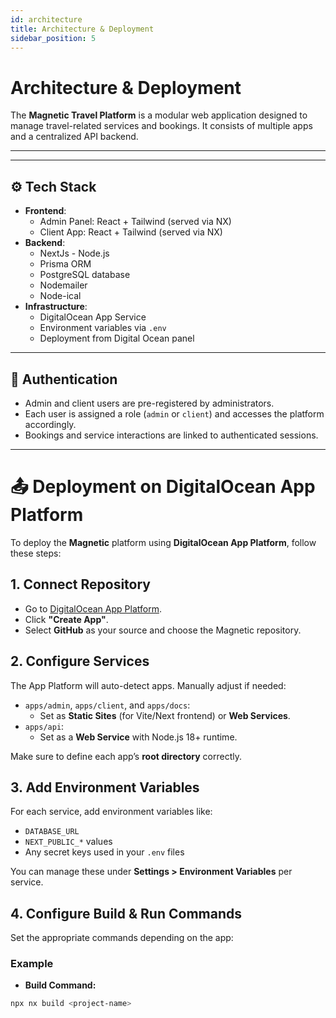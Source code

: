 ```yaml
---
id: architecture
title: Architecture & Deployment
sidebar_position: 5
---
```


# Architecture & Deployment

The **Magnetic Travel Platform** is a modular web application designed to manage travel-related services and bookings. It consists of multiple apps and a centralized API backend.

---

---

## ⚙️ Tech Stack

- **Frontend**:
  - Admin Panel: React + Tailwind (served via NX)
  - Client App: React + Tailwind (served via NX)
- **Backend**:
  - NextJs - Node.js
  - Prisma ORM
  - PostgreSQL database
  - Nodemailer
  - Node-ical
- **Infrastructure**:
  - DigitalOcean App Service
  - Environment variables via `.env`
  - Deployment from Digital Ocean panel

---

## 🔐 Authentication

- Admin and client users are pre-registered by administrators.
- Each user is assigned a role (`admin` or `client`) and accesses the platform accordingly.
- Bookings and service interactions are linked to authenticated sessions.

---

# 📤 Deployment on DigitalOcean App Platform

To deploy the **Magnetic** platform using **DigitalOcean App Platform**, follow these steps:

## 1. Connect Repository

- Go to [DigitalOcean App Platform](https://cloud.digitalocean.com/apps).
- Click **"Create App"**.
- Select **GitHub** as your source and choose the Magnetic repository.

## 2. Configure Services

The App Platform will auto-detect apps. Manually adjust if needed:

- `apps/admin`, `apps/client`, and `apps/docs`:
  - Set as **Static Sites** (for Vite/Next frontend) or **Web Services**.
- `apps/api`:
  - Set as a **Web Service** with Node.js 18+ runtime.

Make sure to define each app’s **root directory** correctly.

## 3. Add Environment Variables

For each service, add environment variables like:

- `DATABASE_URL`
- `NEXT_PUBLIC_*` values
- Any secret keys used in your `.env` files

You can manage these under **Settings > Environment Variables** per service.

## 4. Configure Build & Run Commands

Set the appropriate commands depending on the app:

### Example

- **Build Command:**

```bash
npx nx build <project-name>
```
